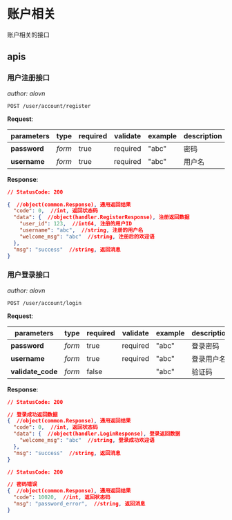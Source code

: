 # 账户相关

账户相关的接口

## apis

### 用户注册接口

*author: alovn*

```text
POST /user/account/register
```

**Request**:

parameters|type|required|validate|example|description
--|--|--|--|--|--
**password**|_form_|true|required|"abc"|密码
**username**|_form_|true|required|"abc"|用户名

**Response**:

```json
// StatusCode: 200

{  //object(common.Response), 通用返回结果
  "code": 0,  //int, 返回状态码
  "data": {  //object(handler.RegisterResponse), 注册返回数据
    "user_id": 123,  //int64, 注册的用户ID
    "username": "abc",  //string, 注册的用户名
    "welcome_msg": "abc"  //string, 注册后的欢迎语
  },
  "msg": "success"  //string, 返回消息
}
```

### 用户登录接口

*author: alovn*

```text
POST /user/account/login
```

**Request**:

parameters|type|required|validate|example|description
--|--|--|--|--|--
**password**|_form_|true|required|"abc"|登录密码
**username**|_form_|true|required|"abc"|登录用户名
**validate_code**|_form_|false||"abc"|验证码

**Response**:

```json
// StatusCode: 200

// 登录成功返回数据
{  //object(common.Response), 通用返回结果
  "code": 0,  //int, 返回状态码
  "data": {  //object(handler.LoginResponse), 登录返回数据
    "welcome_msg": "abc"  //string, 登录成功欢迎语
  },
  "msg": "success"  //string, 返回消息
}
```

```json
// StatusCode: 200

// 密码错误
{  //object(common.Response), 通用返回结果
  "code": 10020,  //int, 返回状态码
  "msg": "password_error",  //string, 返回消息
}
```
